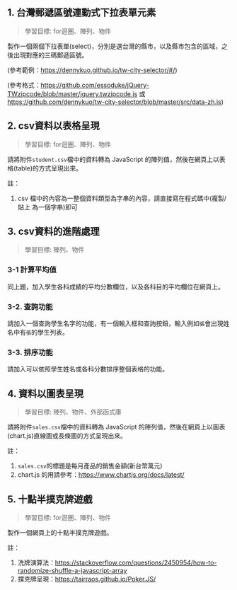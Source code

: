 ## 1. 台灣郵遞區號連動式下拉表單元素

> 學習目標: for迴圈、陣列、物件

製作一個兩個下拉表單(select)，分別是選台灣的縣市，以及縣市包含的區域，之後出現對應的三碼郵遞區號。

(參考範例：https://dennykuo.github.io/tw-city-selector/#/)

(參考格式：https://github.com/essoduke/jQuery-TWzipcode/blob/master/jquery.twzipcode.js 或 https://github.com/dennykuo/tw-city-selector/blob/master/src/data-zh.js)

## 2. csv資料以表格呈現

> 學習目標: for迴圈、陣列、物件

請將附件`student.csv`檔中的資料轉為 JavaScript 的陣列值，然後在網頁上以表格(table)的方式呈現出來。

註：

1. csv 檔中的內容為一整個資料類型為字串的內容，請直接寫在程式碼中(複製/貼上 為一個字串)即可

## 3. csv資料的進階處理

> 學習目標: 陣列、物件

### 3-1 計算平均值

同上題，加入學生各科成績的平均分數欄位，以及各科目的平均欄位在網頁上。

### 3-2. 查詢功能

請加入一個查詢學生名字的功能，有一個輸入框和查詢按鈕，輸入例如`張`會出現姓名中有`張`的學生列表。

### 3-3. 排序功能

請加入可以依照學生姓名或各科分數排序整個表格的功能。

## 4. 資料以圖表呈現

> 學習目標: 陣列、物件、外部函式庫

請將附件`sales.csv`檔中的資料轉為 JavaScript 的陣列值，然後在網頁上以圖表(chart.js)直線圖或長條圖的方式呈現出來。

註：

1. `sales.csv`的標題是每月產品的銷售金額(新台幣萬元)
2. chart.js 的用請參考：https://www.chartjs.org/docs/latest/

## 5. 十點半撲克牌遊戲

> 學習目標: for迴圈、陣列、物件

製作一個網頁上的十點半撲克牌遊戲。

註：

1. 洗牌演算法：https://stackoverflow.com/questions/2450954/how-to-randomize-shuffle-a-javascript-array
2. 撲克牌呈現：https://tairraos.github.io/Poker.JS/
